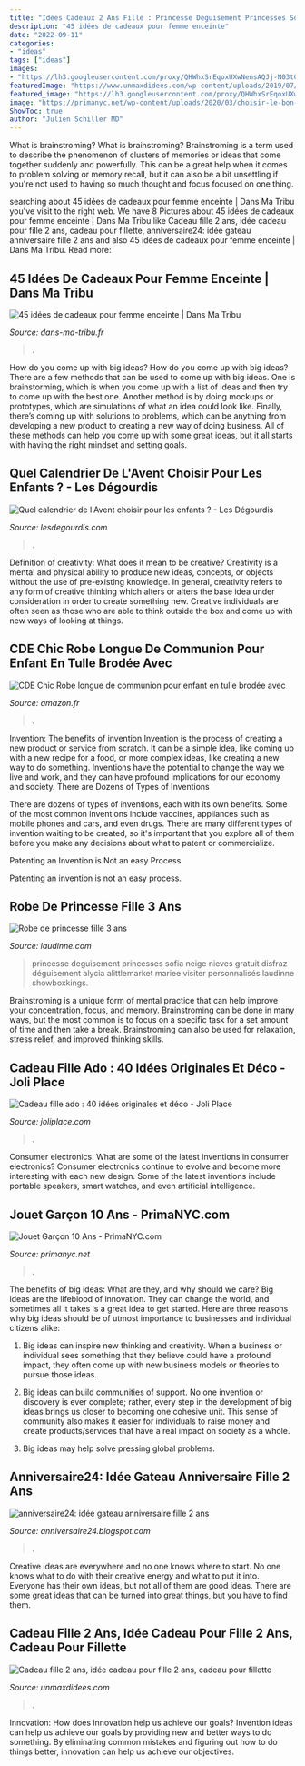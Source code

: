 ```yaml
---
title: "Idées Cadeaux 2 Ans Fille : Princesse Deguisement Princesses Sofia Neige Nieves Gratuit Disfraz Déguisement Alycia Alittlemarket Mariee Visiter Personnalisés Laudinne Showboxkings"
description: "45 idées de cadeaux pour femme enceinte"
date: "2022-09-11"
categories:
- "ideas"
tags: ["ideas"]
images:
- "https://lh3.googleusercontent.com/proxy/QHWhxSrEqoxUXwNensAQJj-N03t0wqtiTbV0t5gyG5w1caZ5arPdDaeM6ksgF1Q2o6RRdiEmghJivzlXJEaufJCiapXUGD-SKyUGKu8=w1200-h630-p-k-no-nu"
featuredImage: "https://www.unmaxdidees.com/wp-content/uploads/2019/07/jeu-eveil-fille-2-ans-et-2-ans-et-demi-idee-cadeau-originale.jpg"
featured_image: "https://lh3.googleusercontent.com/proxy/QHWhxSrEqoxUXwNensAQJj-N03t0wqtiTbV0t5gyG5w1caZ5arPdDaeM6ksgF1Q2o6RRdiEmghJivzlXJEaufJCiapXUGD-SKyUGKu8=w1200-h630-p-k-no-nu"
image: "https://primanyc.net/wp-content/uploads/2020/03/choisir-le-bon-jouet-les-jouets-pour-bebe-age-par-age-tout-jouet-garcon-10-ans.jpg"
ShowToc: true
author: "Julien Schiller MD"
---
```



What is brainstroming?
What is brainstroming? Brainstroming is a term used to describe the phenomenon of clusters of memories or ideas that come together suddenly and powerfully. This can be a great help when it comes to problem solving or memory recall, but it can also be a bit unsettling if you're not used to having so much thought and focus focused on one thing.

	

		
searching about 45 idées de cadeaux pour femme enceinte | Dans Ma Tribu you've visit to the right web. We have 8 Pictures about 45 idées de cadeaux pour femme enceinte | Dans Ma Tribu like Cadeau fille 2 ans, idée cadeau pour fille 2 ans, cadeau pour fillette, anniversaire24: idée gateau anniversaire fille 2 ans and also 45 idées de cadeaux pour femme enceinte | Dans Ma Tribu. Read more:
		
    
## 45 Idées De Cadeaux Pour Femme Enceinte | Dans Ma Tribu

<img loading=lazy src="http://www.dans-ma-tribu.fr/wp-content/uploads/2016/11/box-femme-enceinte.jpg" onerror="this.onerror=null;this.src='https://tse2.mm.bing.net/th?id=OIP.U_2z6RUlO460Dz7OvLMbugHaFn&amp;pid=15.1';" alt="45 idées de cadeaux pour femme enceinte | Dans Ma Tribu">

_Source: dans-ma-tribu.fr_

>. 

	

How do you come up with big ideas?
How do you come up with big ideas? There are a few methods that can be used to come up with big ideas. One is brainstorming, which is when you come up with a list of ideas and then try to come up with the best one. Another method is by doing mockups or prototypes, which are simulations of what an idea could look like. Finally, there’s coming up with solutions to problems, which can be anything from developing a new product to creating a new way of doing business. All of these methods can help you come up with some great ideas, but it all starts with having the right mindset and setting goals.

    
## Quel Calendrier De L&#039;Avent Choisir Pour Les Enfants ? - Les Dégourdis

<img loading=lazy src="http://lesdegourdis.com/wp-content/uploads/2017/11/calendrier-avent-enfant.jpg" onerror="this.onerror=null;this.src='https://tse1.mm.bing.net/th?id=OIP._w4t7u3ooH05MzQoSqBPXgHaHa&amp;pid=15.1';" alt="Quel calendrier de l&#039;Avent choisir pour les enfants ? - Les Dégourdis">

_Source: lesdegourdis.com_

>. 

	

Definition of creativity: What does it mean to be creative?
Creativity is a mental and physical ability to produce new ideas, concepts, or objects without the use of pre-existing knowledge. In general, creativity refers to any form of creative thinking which alters or alters the base idea under consideration in order to create something new. Creative individuals are often seen as those who are able to think outside the box and come up with new ways of looking at things.

    
## CDE Chic Robe Longue De Communion Pour Enfant En Tulle Brodée Avec

<img loading=lazy src="https://m.media-amazon.com/images/I/716WSx5Ow1L._AC_UY606_.jpg" onerror="this.onerror=null;this.src='https://tse1.mm.bing.net/th?id=OIP.3Cy2PHhFJgIcBsjt0eLZvwAAAA&amp;pid=15.1';" alt="CDE Chic Robe longue de communion pour enfant en tulle brodée avec">

_Source: amazon.fr_

>. 

	

Invention: The benefits of invention
Invention is the process of creating a new product or service from scratch. It can be a simple idea, like coming up with a new recipe for a food, or more complex ideas, like creating a new way to do something. Inventions have the potential to change the way we live and work, and they can have profound implications for our economy and society.
There are Dozens of Types of Inventions

There are dozens of types of inventions, each with its own benefits. Some of the most common inventions include vaccines, appliances such as mobile phones and cars, and even drugs. There are many different types of invention waiting to be created, so it's important that you explore all of them before you make any decisions about what to patent or commercialize.

Patenting an Invention is Not an easy Process

Patenting an invention is not an easy process.

    
## Robe De Princesse Fille 3 Ans

<img loading=lazy src="http://laudinne.com/images5/0317L/robe-de-princesse-fille-3-ans/robe-de-princesse-fille-3-ans-17_16.jpg" onerror="this.onerror=null;this.src='https://tse1.mm.bing.net/th?id=OIP.5OcyudJbXFZ2V8exeVfNrgHaJ3&amp;pid=15.1';" alt="Robe de princesse fille 3 ans">

_Source: laudinne.com_

>princesse deguisement princesses sofia neige nieves gratuit disfraz déguisement alycia alittlemarket mariee visiter personnalisés laudinne showboxkings. 

	

Brainstroming is a unique form of mental practice that can help improve your concentration, focus, and memory. Brainstroming can be done in many ways, but the most common is to focus on a specific task for a set amount of time and then take a break. Brainstroming can also be used for relaxation, stress relief, and improved thinking skills.

    
## Cadeau Fille Ado : 40 Idées Originales Et Déco - Joli Place

<img loading=lazy src="https://www.joliplace.com/wp-content/uploads/2019/11/cadeau-fille-ado-pele-mele-support-photos-©.jpg" onerror="this.onerror=null;this.src='https://tse1.mm.bing.net/th?id=OIP.U5kO6oF81XD72-X8r5FCEAHaHa&amp;pid=15.1';" alt="Cadeau fille ado : 40 idées originales et déco - Joli Place">

_Source: joliplace.com_

>. 

	

Consumer electronics: What are some of the latest inventions in consumer electronics?
Consumer electronics continue to evolve and become more interesting with each new design. Some of the latest inventions include portable speakers, smart watches, and even artificial intelligence.

    
## Jouet Garçon 10 Ans - PrimaNYC.com

<img loading=lazy src="https://primanyc.net/wp-content/uploads/2020/03/choisir-le-bon-jouet-les-jouets-pour-bebe-age-par-age-tout-jouet-garcon-10-ans.jpg" onerror="this.onerror=null;this.src='https://tse1.mm.bing.net/th?id=OIP.UVtm-K5I-mOw8lj2Kn2R2gHaFj&amp;pid=15.1';" alt="Jouet Garçon 10 Ans - PrimaNYC.com">

_Source: primanyc.net_

>. 

	

The benefits of big ideas: What are they, and why should we care?
Big ideas are the lifeblood of innovation. They can change the world, and sometimes all it takes is a great idea to get started. Here are three reasons why big ideas should be of utmost importance to businesses and individual citizens alike: 
1) Big ideas can inspire new thinking and creativity. When a business or individual sees something that they believe could have a profound impact, they often come up with new business models or theories to pursue those ideas. 

2) Big ideas can build communities of support. No one invention or discovery is ever complete; rather, every step in the development of big ideas brings us closer to becoming one cohesive unit. This sense of community also makes it easier for individuals to raise money and create products/services that have a real impact on society as a whole. 

3) Big ideas may help solve pressing global problems.

    
## Anniversaire24: Idée Gateau Anniversaire Fille 2 Ans

<img loading=lazy src="https://lh3.googleusercontent.com/proxy/QHWhxSrEqoxUXwNensAQJj-N03t0wqtiTbV0t5gyG5w1caZ5arPdDaeM6ksgF1Q2o6RRdiEmghJivzlXJEaufJCiapXUGD-SKyUGKu8=w1200-h630-p-k-no-nu" onerror="this.onerror=null;this.src='https://tse2.mm.bing.net/th?id=OIP.5a0mO3jvnLKPtF_Vs2RDzQHaFV&amp;pid=15.1';" alt="anniversaire24: idée gateau anniversaire fille 2 ans">

_Source: anniversaire24.blogspot.com_

>. 

	

Creative ideas are everywhere and no one knows where to start. No one knows what to do with their creative energy and what to put it into. Everyone has their own ideas, but not all of them are good ideas. There are some great ideas that can be turned into great things, but you have to find them.

    
## Cadeau Fille 2 Ans, Idée Cadeau Pour Fille 2 Ans, Cadeau Pour Fillette

<img loading=lazy src="https://www.unmaxdidees.com/wp-content/uploads/2019/07/jeu-eveil-fille-2-ans-et-2-ans-et-demi-idee-cadeau-originale.jpg" onerror="this.onerror=null;this.src='https://tse3.mm.bing.net/th?id=OIP.Ag0Aa1BVq1xVgNxS-qVcdgHaE7&amp;pid=15.1';" alt="Cadeau fille 2 ans, idée cadeau pour fille 2 ans, cadeau pour fillette">

_Source: unmaxdidees.com_

>. 

	

Innovation: How does innovation help us achieve our goals?
Invention ideas can help us achieve our goals by providing new and better ways to do something. By eliminating common mistakes and figuring out how to do things better, innovation can help us achieve our objectives.


